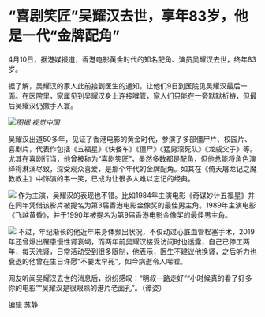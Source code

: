 # “喜剧笑匠”吴耀汉去世，享年83岁，他是一代“金牌配角”

4月10日，据港媒报道，香港电影黄金时代的知名配角、演员吴耀汉去世，终年83岁。

据了解，吴耀汉的家人此前接到医生的通知，让他们9日到医院见吴耀汉最后一面。在医院里，家属见到吴耀汉身上连接喉管，家人们只能在一旁默默祈祷，但最后吴耀汉仍撒手人寰。

![](https://inews.gtimg.com/om_bt/OhGZO8MWSrHoinSQ8oBF41Fu2qAqX1D1is_WWqJELAWGoAA/1000)_图据
视觉中国_

吴耀汉出道50多年，见证了香港电影的黄金时代，参演了多部僵尸片、校园片、喜剧片，代表作包括《五福星》《快餐车》《僵尸》《猛男滚死队》《龙威父子》等。尤其在喜剧行当，他曾被称为“喜剧笑匠”，虽然多数都是配角，但他总能将角色演绎得淋漓尽致，深受观众喜爱，是那个年代的金牌配角。如其在《倚天屠龙记之魔教教主》中饰演的韦一笑，已成为让很多人难以忘记的经典。

![](https://inews.gtimg.com/om_bt/Opvx4bcVGn6G02rRKU-bMBlaBKlxaewqxrQvCBVsoS7kwAA/1000)
作为主演，吴耀汉的表现也不错。比如1984年主演电影《奇谋妙计五福星》并在同年凭借该影片被提名为第3届香港电影金像奖的最佳男主角。1989年主演电影《飞越黄昏》，并于1990年被提名为第9届香港电影金像奖的最佳男主角。

![](https://inews.gtimg.com/om_bt/OKHVeeCYJKHTAIop4aPlRpn2Y9pRfTko5s3flc23qJkmcAA/1000)
不过，年纪渐长的他近年来身体频出状况，不仅动过心脏血管栓塞手术，2019年还曾爆出罹患慢性肾衰竭，而两年前吴耀汉接受访问时也透露，自己已停工两年，每天洗肾，日常活动受到很多限制，他表示，医生不建议他换肾，之后听力也衰退的他曾在生日许愿“不要太早死”，如今病逝令人唏嘘。

网友听闻吴耀汉去世的消息后，纷纷感叹：“明叔一路走好”“小时候真的看了好多你的电影”“吴耀汉是很眼熟的港片老面孔”。（谭姿）

编辑 苏静

